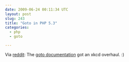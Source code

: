 ```yaml
---
date: 2009-06-24 00:11:34 UTC
layout: post
slug: 243
title: "Goto in PHP 5.3"
categories:
  - php
  - goto

---
```

<p>Via <a href="http://www.reddit.com/r/programming/comments/8uunk/goto_in_php53_devs_make_fun_of_themselves_posting/">reddit</a>: The <a href="http://ca2.php.net/goto">goto documentation</a> got an xkcd overhaul. :)</p>